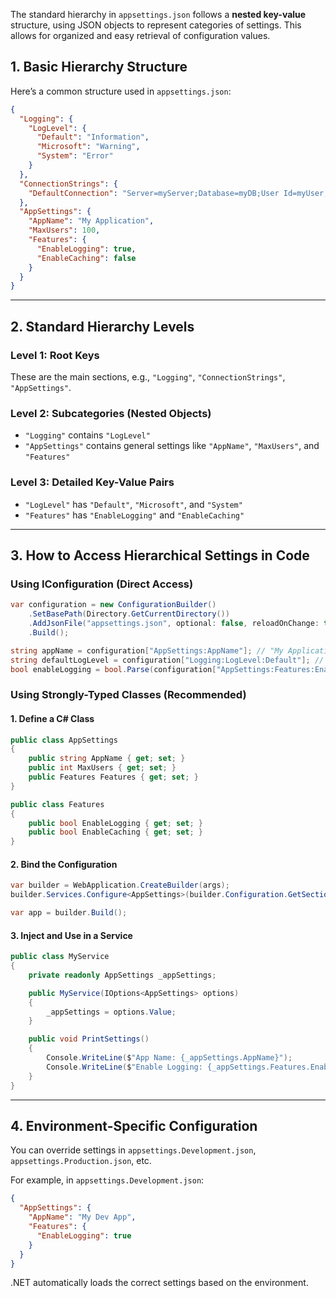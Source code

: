 The standard hierarchy in `appsettings.json` follows a **nested key-value** structure, using JSON objects to represent categories of settings. This allows for organized and easy retrieval of configuration values.  

## **1. Basic Hierarchy Structure**
Here’s a common structure used in `appsettings.json`:  

```json
{
  "Logging": {
    "LogLevel": {
      "Default": "Information",
      "Microsoft": "Warning",
      "System": "Error"
    }
  },
  "ConnectionStrings": {
    "DefaultConnection": "Server=myServer;Database=myDB;User Id=myUser;Password=myPass;"
  },
  "AppSettings": {
    "AppName": "My Application",
    "MaxUsers": 100,
    "Features": {
      "EnableLogging": true,
      "EnableCaching": false
    }
  }
}
```

---

## **2. Standard Hierarchy Levels**  

### **Level 1: Root Keys**  
These are the main sections, e.g., `"Logging"`, `"ConnectionStrings"`, `"AppSettings"`.  

### **Level 2: Subcategories (Nested Objects)**  
- `"Logging"` contains `"LogLevel"`  
- `"AppSettings"` contains general settings like `"AppName"`, `"MaxUsers"`, and `"Features"`  

### **Level 3: Detailed Key-Value Pairs**  
- `"LogLevel"` has `"Default"`, `"Microsoft"`, and `"System"`  
- `"Features"` has `"EnableLogging"` and `"EnableCaching"`  

---

## **3. How to Access Hierarchical Settings in Code**
### **Using IConfiguration** (Direct Access)  
```csharp
var configuration = new ConfigurationBuilder()
    .SetBasePath(Directory.GetCurrentDirectory())
    .AddJsonFile("appsettings.json", optional: false, reloadOnChange: true)
    .Build();

string appName = configuration["AppSettings:AppName"]; // "My Application"
string defaultLogLevel = configuration["Logging:LogLevel:Default"]; // "Information"
bool enableLogging = bool.Parse(configuration["AppSettings:Features:EnableLogging"]);
```

### **Using Strongly-Typed Classes (Recommended)**
#### **1. Define a C# Class**
```csharp
public class AppSettings
{
    public string AppName { get; set; }
    public int MaxUsers { get; set; }
    public Features Features { get; set; }
}

public class Features
{
    public bool EnableLogging { get; set; }
    public bool EnableCaching { get; set; }
}
```

#### **2. Bind the Configuration**
```csharp
var builder = WebApplication.CreateBuilder(args);
builder.Services.Configure<AppSettings>(builder.Configuration.GetSection("AppSettings"));

var app = builder.Build();
```

#### **3. Inject and Use in a Service**
```csharp
public class MyService
{
    private readonly AppSettings _appSettings;

    public MyService(IOptions<AppSettings> options)
    {
        _appSettings = options.Value;
    }

    public void PrintSettings()
    {
        Console.WriteLine($"App Name: {_appSettings.AppName}");
        Console.WriteLine($"Enable Logging: {_appSettings.Features.EnableLogging}");
    }
}
```

---

## **4. Environment-Specific Configuration**
You can override settings in `appsettings.Development.json`, `appsettings.Production.json`, etc.

For example, in `appsettings.Development.json`:
```json
{
  "AppSettings": {
    "AppName": "My Dev App",
    "Features": {
      "EnableLogging": true
    }
  }
}
```
.NET automatically loads the correct settings based on the environment.

